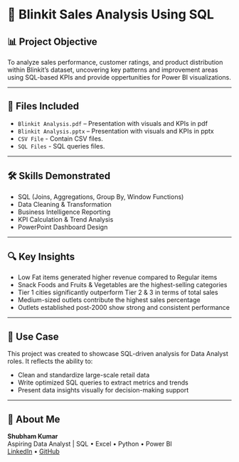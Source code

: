 # 🛒 Blinkit Sales Analysis Using SQL

## 📊 Project Objective

To analyze sales performance, customer ratings, and product distribution within Blinkit’s dataset, uncovering key patterns and improvement areas using SQL-based KPIs and provide oppertunities for Power BI visualizations.

---

## 📁 Files Included

- `Blinkit Analysis.pdf` – Presentation with visuals and KPIs in pdf
- `Blinkit Analysis.pptx` – Presentation with visuals and KPIs in pptx
- `CSV File` - Contain CSV files.
- `SQL Files` - SQL queries files.

---

## 🛠️ Skills Demonstrated

- SQL (Joins, Aggregations, Group By, Window Functions)
- Data Cleaning & Transformation
- Business Intelligence Reporting
- KPI Calculation & Trend Analysis
- PowerPoint Dashboard Design

---

## 🔍 Key Insights

- Low Fat items generated higher revenue compared to Regular items
- Snack Foods and Fruits & Vegetables are the highest-selling categories
- Tier 1 cities significantly outperform Tier 2 & 3 in terms of total sales
- Medium-sized outlets contribute the highest sales percentage
- Outlets established post-2000 show strong and consistent performance

---

## 📄 Use Case

This project was created to showcase SQL-driven analysis for Data Analyst roles. It reflects the ability to:
- Clean and standardize large-scale retail data
- Write optimized SQL queries to extract metrics and trends
- Present data insights visually for decision-making support

---

## 👤 About Me

**Shubham Kumar**  
Aspiring Data Analyst | SQL • Excel • Python • Power BI  
[LinkedIn](https://www.linkedin.com/in/shubham-kumar-375410257) • [GitHub](https://github.com/shubhamkumar200328)

